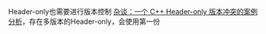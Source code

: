 
  Header-only也需要进行版本控制
    [杂谈：一个 C++ Header-only 版本冲突的案例分析](https://zhuanlan.zhihu.com/p/684965383)，存在多版本的Header-only，会使用第一份